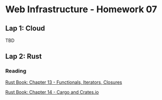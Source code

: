 # Web Infrastructure - Homework 07

## Lap 1: Cloud

TBD

## Lap 2: Rust

### Reading

[Rust Book: Chapter 13 - Functionals, Iterators, Closures](https://rust-book.cs.brown.edu/ch13-00-functional-features.html)

[Rust Book: Chapter 14 - Cargo and Crates.io](https://rust-book.cs.brown.edu/ch14-00-more-about-cargo.html)